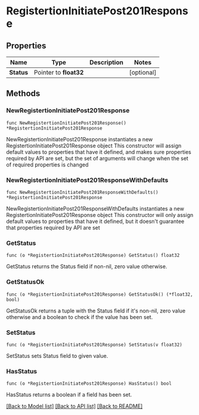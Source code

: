 # RegistertionInitiatePost201Response

## Properties

Name | Type | Description | Notes
------------ | ------------- | ------------- | -------------
**Status** | Pointer to **float32** |  | [optional] 

## Methods

### NewRegistertionInitiatePost201Response

`func NewRegistertionInitiatePost201Response() *RegistertionInitiatePost201Response`

NewRegistertionInitiatePost201Response instantiates a new RegistertionInitiatePost201Response object
This constructor will assign default values to properties that have it defined,
and makes sure properties required by API are set, but the set of arguments
will change when the set of required properties is changed

### NewRegistertionInitiatePost201ResponseWithDefaults

`func NewRegistertionInitiatePost201ResponseWithDefaults() *RegistertionInitiatePost201Response`

NewRegistertionInitiatePost201ResponseWithDefaults instantiates a new RegistertionInitiatePost201Response object
This constructor will only assign default values to properties that have it defined,
but it doesn't guarantee that properties required by API are set

### GetStatus

`func (o *RegistertionInitiatePost201Response) GetStatus() float32`

GetStatus returns the Status field if non-nil, zero value otherwise.

### GetStatusOk

`func (o *RegistertionInitiatePost201Response) GetStatusOk() (*float32, bool)`

GetStatusOk returns a tuple with the Status field if it's non-nil, zero value otherwise
and a boolean to check if the value has been set.

### SetStatus

`func (o *RegistertionInitiatePost201Response) SetStatus(v float32)`

SetStatus sets Status field to given value.

### HasStatus

`func (o *RegistertionInitiatePost201Response) HasStatus() bool`

HasStatus returns a boolean if a field has been set.


[[Back to Model list]](../README.md#documentation-for-models) [[Back to API list]](../README.md#documentation-for-api-endpoints) [[Back to README]](../README.md)



